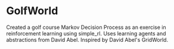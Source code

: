 # GolfWorld
Created a golf course Markov Decision Process as an exercise in reinforcement learning using simple_rl. Uses learning agents and abstractions from David Abel. Inspired by David Abel's GridWorld.

